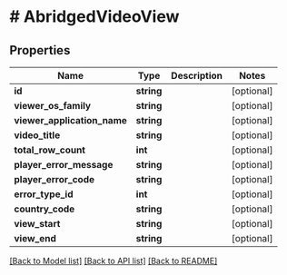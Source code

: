 # # AbridgedVideoView

## Properties

Name | Type | Description | Notes
------------ | ------------- | ------------- | -------------
**id** | **string** |  | [optional]
**viewer_os_family** | **string** |  | [optional]
**viewer_application_name** | **string** |  | [optional]
**video_title** | **string** |  | [optional]
**total_row_count** | **int** |  | [optional]
**player_error_message** | **string** |  | [optional]
**player_error_code** | **string** |  | [optional]
**error_type_id** | **int** |  | [optional]
**country_code** | **string** |  | [optional]
**view_start** | **string** |  | [optional]
**view_end** | **string** |  | [optional]

[[Back to Model list]](../../README.md#models) [[Back to API list]](../../README.md#endpoints) [[Back to README]](../../README.md)
